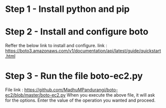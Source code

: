 # Step 1 - Install python and pip

# Step 2 - Install and configure boto
  Reffer the below link to install and configure.
  link : https://boto3.amazonaws.com/v1/documentation/api/latest/guide/quickstart.html
  
# Step 3 - Run the file boto-ec2.py
   File link : https://github.com/MadhuMPandurangi/boto-ec2/blob/master/boto-ec2.py
   When you execute the above file, it will ask for the options. Enter the value of the operation you wanted and proceed.
